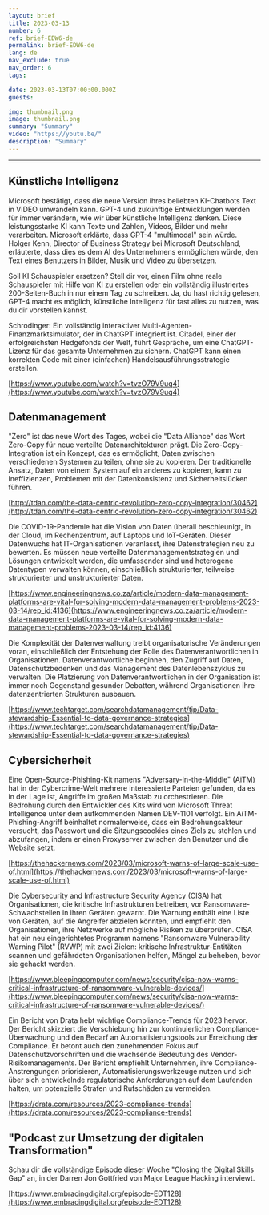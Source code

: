 ```yaml
---
layout: brief
title: 2023-03-13
number: 6
ref: brief-EDW6-de
permalink: brief-EDW6-de
lang: de
nav_exclude: true
nav_order: 6
tags:

date: 2023-03-13T07:00:00.000Z
guests:

img: thumbnail.png
image: thumbnail.png
summary: "Summary"
video: "https://youtu.be/"
description: "Summary"
---
```






---

## Künstliche Intelligenz

Microsoft bestätigt, dass die neue Version ihres beliebten KI-Chatbots Text in VIDEO umwandeln kann. GPT-4 und zukünftige Entwicklungen werden für immer verändern, wie wir über künstliche Intelligenz denken. Diese leistungsstarke KI kann Texte und Zahlen, Videos, Bilder und mehr verarbeiten. Microsoft erklärte, dass GPT-4 "multimodal" sein würde. Holger Kenn, Director of Business Strategy bei Microsoft Deutschland, erläuterte, dass dies es dem AI des Unternehmens ermöglichen würde, den Text eines Benutzers in Bilder, Musik und Video zu übersetzen.

Soll KI Schauspieler ersetzen? Stell dir vor, einen Film ohne reale Schauspieler mit Hilfe von KI zu erstellen oder ein vollständig illustriertes 200-Seiten-Buch in nur einem Tag zu schreiben. Ja, du hast richtig gelesen, GPT-4 macht es möglich, künstliche Intelligenz für fast alles zu nutzen, was du dir vorstellen kannst.

Schrodinger: Ein vollständig interaktiver Multi-Agenten-Finanzmarktsimulator, der in ChatGPT integriert ist. Citadel, einer der erfolgreichsten Hedgefonds der Welt, führt Gespräche, um eine ChatGPT-Lizenz für das gesamte Unternehmen zu sichern. ChatGPT kann einen korrekten Code mit einer (einfachen) Handelsausführungsstrategie erstellen.

[https://www.youtube.com/watch?v=tvzO79V9uq4](https://www.youtube.com/watch?v=tvzO79V9uq4)

## Datenmanagement

"Zero" ist das neue Wort des Tages, wobei die "Data Alliance" das Wort Zero-Copy für neue verteilte Datenarchitekturen prägt. Die Zero-Copy-Integration ist ein Konzept, das es ermöglicht, Daten zwischen verschiedenen Systemen zu teilen, ohne sie zu kopieren. Der traditionelle Ansatz, Daten von einem System auf ein anderes zu kopieren, kann zu Ineffizienzen, Problemen mit der Datenkonsistenz und Sicherheitslücken führen.

[http://tdan.com/the-data-centric-revolution-zero-copy-integration/30462](http://tdan.com/the-data-centric-revolution-zero-copy-integration/30462)

Die COVID-19-Pandemie hat die Vision von Daten überall beschleunigt, in der Cloud, im Rechenzentrum, auf Laptops und IoT-Geräten. Dieser Datenwuchs hat IT-Organisationen veranlasst, ihre Datenstrategien neu zu bewerten. Es müssen neue verteilte Datenmanagementstrategien und Lösungen entwickelt werden, die umfassender sind und heterogene Datentypen verwalten können, einschließlich strukturierter, teilweise strukturierter und unstrukturierter Daten.

[https://www.engineeringnews.co.za/article/modern-data-management-platforms-are-vital-for-solving-modern-data-management-problems-2023-03-14/rep_id:4136](https://www.engineeringnews.co.za/article/modern-data-management-platforms-are-vital-for-solving-modern-data-management-problems-2023-03-14/rep_id:4136)

Die Komplexität der Datenverwaltung treibt organisatorische Veränderungen voran, einschließlich der Entstehung der Rolle des Datenverantwortlichen in Organisationen. Datenverantwortliche beginnen, den Zugriff auf Daten, Datenschutzbedenken und das Management des Datenlebenszyklus zu verwalten. Die Platzierung von Datenverantwortlichen in der Organisation ist immer noch Gegenstand gesunder Debatten, während Organisationen ihre datenzentrierten Strukturen ausbauen.

[https://www.techtarget.com/searchdatamanagement/tip/Data-stewardship-Essential-to-data-governance-strategies](https://www.techtarget.com/searchdatamanagement/tip/Data-stewardship-Essential-to-data-governance-strategies)

## Cybersicherheit

Eine Open-Source-Phishing-Kit namens "Adversary-in-the-Middle" (AiTM) hat in der Cybercrime-Welt mehrere interessierte Parteien gefunden, da es in der Lage ist, Angriffe im großen Maßstab zu orchestrieren. Die Bedrohung durch den Entwickler des Kits wird von Microsoft Threat Intelligence unter dem aufkommenden Namen DEV-1101 verfolgt. Ein AiTM-Phishing-Angriff beinhaltet normalerweise, dass ein Bedrohungsakteur versucht, das Passwort und die Sitzungscookies eines Ziels zu stehlen und abzufangen, indem er einen Proxyserver zwischen den Benutzer und die Website setzt.

[https://thehackernews.com/2023/03/microsoft-warns-of-large-scale-use-of.html](https://thehackernews.com/2023/03/microsoft-warns-of-large-scale-use-of.html)

Die Cybersecurity and Infrastructure Security Agency (CISA) hat Organisationen, die kritische Infrastrukturen betreiben, vor Ransomware-Schwachstellen in ihren Geräten gewarnt. Die Warnung enthält eine Liste von Geräten, auf die Angreifer abzielen könnten, und empfiehlt den Organisationen, ihre Netzwerke auf mögliche Risiken zu überprüfen. CISA hat ein neu eingerichtetes Programm namens "Ransomware Vulnerability Warning Pilot" (RVWP) mit zwei Zielen: kritische Infrastruktur-Entitäten scannen und gefährdeten Organisationen helfen, Mängel zu beheben, bevor sie gehackt werden.

[https://www.bleepingcomputer.com/news/security/cisa-now-warns-critical-infrastructure-of-ransomware-vulnerable-devices/](https://www.bleepingcomputer.com/news/security/cisa-now-warns-critical-infrastructure-of-ransomware-vulnerable-devices/)

Ein Bericht von Drata hebt wichtige Compliance-Trends für 2023 hervor. Der Bericht skizziert die Verschiebung hin zur kontinuierlichen Compliance-Überwachung und den Bedarf an Automatisierungstools zur Erreichung der Compliance. Er betont auch den zunehmenden Fokus auf Datenschutzvorschriften und die wachsende Bedeutung des Vendor-Risikomanagements. Der Bericht empfiehlt Unternehmen, ihre Compliance-Anstrengungen priorisieren, Automatisierungswerkzeuge nutzen und sich über sich entwickelnde regulatorische Anforderungen auf dem Laufenden halten, um potenzielle Strafen und Rufschäden zu vermeiden.

[https://drata.com/resources/2023-compliance-trends](https://drata.com/resources/2023-compliance-trends)

## "Podcast zur Umsetzung der digitalen Transformation"

Schau dir die vollständige Episode dieser Woche "Closing the Digital Skills Gap" an, in der Darren Jon Gottfried von Major League Hacking interviewt.

[https://www.embracingdigital.org/episode-EDT128](https://www.embracingdigital.org/episode-EDT128)


